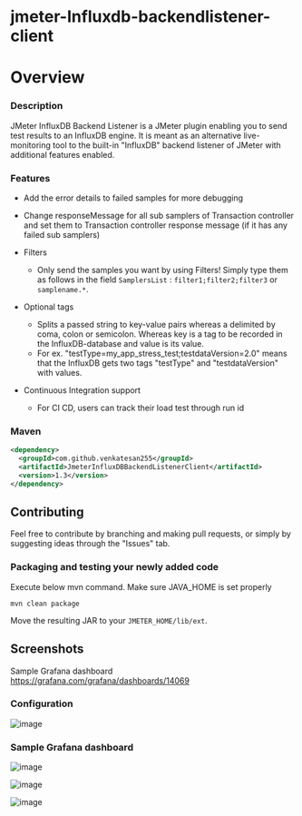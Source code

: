 # jmeter-Influxdb-backendlistener-client

# Overview
### Description
JMeter InfluxDB Backend Listener is a JMeter plugin enabling you to send test results to an InfluxDB engine. It is meant as an alternative live-monitoring tool to the built-in "InfluxDB" backend listener of JMeter with additional features enabled.

### Features

* Add the error details to failed samples for more debugging

* Change responseMessage for all sub samplers of Transaction controller and set them to Transaction controller response message (if it has any failed sub samplers)

* Filters
  * Only send the samples you want by using Filters! Simply type them as follows in the field ``SamplersList`` : ``filter1;filter2;filter3`` or ``samplename.*``.
  
* Optional tags
  * Splits a passed string to key-value pairs whereas a delimited by coma, colon or semicolon. Whereas key is a tag to be recorded in the InfluxDB-database and value is its value.
  * For ex. "testType=my_app_stress_test;testdataVersion=2.0" means that the InfluxDB gets two tags "testType" and "testdataVersion" with values.
  
* Continuous Integration support
  * For CI CD, users can track their load test through run id 

### Maven
```xml
<dependency>
  <groupId>com.github.venkatesan255</groupId>
  <artifactId>JmeterInfluxDBBackendListenerClient</artifactId>
  <version>1.3</version>
</dependency>
```


## Contributing
Feel free to contribute by branching and making pull requests, or simply by suggesting ideas through the "Issues" tab.

### Packaging and testing your newly added code
Execute below mvn command. Make sure JAVA_HOME is set properly
```
mvn clean package
```
Move the resulting JAR to your `JMETER_HOME/lib/ext`.


## Screenshots


Sample Grafana dashboard  
https://grafana.com/grafana/dashboards/14069


### Configuration

![image](https://user-images.githubusercontent.com/53915098/111076591-cbb55280-84e4-11eb-81ee-5366411975f5.png)

### Sample Grafana dashboard

![image](https://user-images.githubusercontent.com/53915098/111076955-767a4080-84e6-11eb-87f3-3434eb686e7b.png)

![image](https://user-images.githubusercontent.com/53915098/111076986-a295c180-84e6-11eb-8183-28c518344cad.png)

![image](https://user-images.githubusercontent.com/53915098/111077003-b6412800-84e6-11eb-9a7d-cd3407ce2acd.png)

